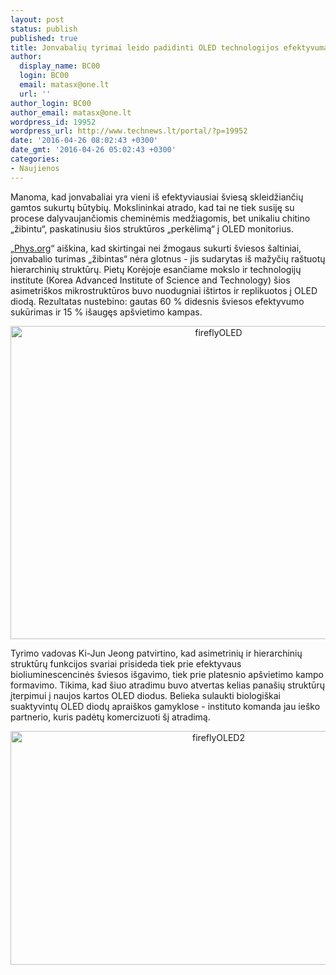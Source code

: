 ```yaml
---
layout: post
status: publish
published: true
title: Jonvabalių tyrimai leido padidinti OLED technologijos efektyvumą 60 procentų
author:
  display_name: BC00
  login: BC00
  email: matasx@one.lt
  url: ''
author_login: BC00
author_email: matasx@one.lt
wordpress_id: 19952
wordpress_url: http://www.technews.lt/portal/?p=19952
date: '2016-04-26 08:02:43 +0300'
date_gmt: '2016-04-26 05:02:43 +0300'
categories:
- Naujienos
---
```

<p>Manoma, kad jonvabaliai yra vieni iš efektyviausiai šviesą skleidžiančių gamtos sukurtų būtybių. Mokslininkai atrado, kad tai ne tiek susiję su procese dalyvaujančiomis cheminėmis medžiagomis, bet unikaliu chitino „žibintu“, paskatinusiu šios struktūros „perkėlimą“ į OLED monitorius.</p>
<p>„<a href="http://phys.org/news/2016-04-scientists-fireflies-oled-efficiency.html">Phys.org</a>“ aiškina, kad skirtingai nei žmogaus sukurti šviesos šaltiniai, jonvabalio turimas „žibintas“ nėra glotnus - jis sudarytas iš mažyčių raštuotų hierarchinių struktūrų. Pietų Korėjoje esančiame mokslo ir technologijų institute (Korea Advanced Institute of Science and Technology) šios asimetriškos mikrostruktūros buvo nuodugniai ištirtos ir replikuotos į OLED diodą. Rezultatas nustebino: gautas 60 % didesnis šviesos efektyvumo sukūrimas ir 15 % išaugęs apšvietimo kampas.</p>
<p style="text-align: center;"><a href="http://www.technews.lt/portal/wp-content/uploads/2016/04/fireflyOLED.jpg"><img class="alignnone wp-image-19954" src="http://www.technews.lt/portal/wp-content/uploads/2016/04/fireflyOLED.jpg" alt="fireflyOLED" width="650" height="501" /></a></p>
<p style="text-align: left;">Tyrimo vadovas Ki-Jun Jeong patvirtino, kad asimetrinių ir hierarchinių struktūrų funkcijos svariai prisideda tiek prie efektyvaus bioliuminescencinės šviesos išgavimo, tiek prie platesnio apšvietimo kampo formavimo. Tikima, kad šiuo atradimu buvo atvertas kelias panašių struktūrų įterpimui į naujos kartos OLED diodus. Belieka sulaukti biologiškai suaktyvintų OLED diodų apraiškos gamyklose - instituto komanda jau ieško partnerio, kuris padėtų komercizuoti šį atradimą.</p>
<p style="text-align: center;"><a href="http://www.technews.lt/portal/wp-content/uploads/2016/04/fireflyOLED2.jpg"><img class="alignnone wp-image-19955" src="http://www.technews.lt/portal/wp-content/uploads/2016/04/fireflyOLED2.jpg" alt="fireflyOLED2" width="650" height="374" /></a></p>
<p>&nbsp;</p>
<p>&nbsp;</p>
